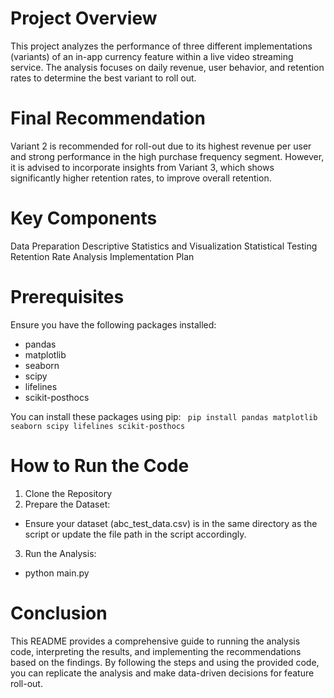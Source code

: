 # Project Overview

This project analyzes the performance of three different implementations (variants) of an in-app currency feature within a live video streaming service. The analysis focuses on daily revenue, user behavior, and retention rates to determine the best variant to roll out.

# Final Recommendation

Variant 2 is recommended for roll-out due to its highest revenue per user and strong performance in the high purchase frequency segment. However, it is advised to incorporate insights from Variant 3, which shows significantly higher retention rates, to improve overall retention.

# Key Components

Data Preparation
Descriptive Statistics and Visualization
Statistical Testing
Retention Rate Analysis
Implementation Plan

# Prerequisites

Ensure you have the following packages installed:

- pandas
- matplotlib
- seaborn
- scipy
- lifelines
- scikit-posthocs

You can install these packages using pip:
``` pip install pandas matplotlib seaborn scipy lifelines scikit-posthocs```
# How to Run the Code

1. Clone the Repository
2. Prepare the Dataset:

- Ensure your dataset (abc_test_data.csv) is in the same directory as the script or update the file path in the script accordingly.

3. Run the Analysis:

- python main.py

# Conclusion

This README provides a comprehensive guide to running the analysis code, interpreting the results, and implementing the recommendations based on the findings. By following the steps and using the provided code, you can replicate the analysis and make data-driven decisions for feature roll-out.
